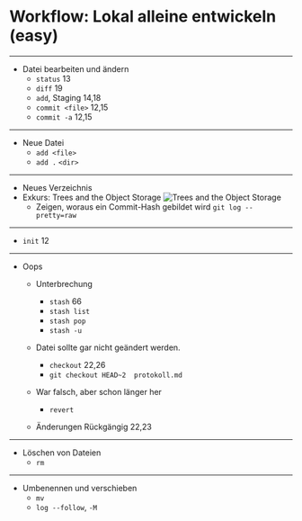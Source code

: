 # Workflow: Lokal alleine entwickeln (easy)
_________________________________________

 * Datei bearbeiten und ändern
   - `status` 13
   - `diff` 19
   - `add`, Staging 14,18
   - `commit <file>` 12,15
   - `commit -a` 12,15
_________________________________________

 * Neue Datei
   - `add <file>`
   - `add .` `<dir>`
_________________________________________

 * Neues Verzeichnis
 * Exkurs: Trees and the Object Storage
    ![Trees and the Object Storage](trees-and-object-storage.jpg)
   - Zeigen, woraus ein Commit-Hash gebildet wird
     `git log --pretty=raw`
_________________________________________

 * `init` 12
_________________________________________

 * Oops
   - Unterbrechung
     - `stash` 66
     - `stash list`
     - `stash pop`
     - `stash -u`

   - Datei sollte gar nicht geändert werden.
     - `checkout` 22,26
     - `git checkout HEAD~2  protokoll.md`
   - War falsch, aber schon länger her
     - `revert`
   - Änderungen Rückgängig 22,23
_________________________________________

 * Löschen von Dateien
   - `rm`
_________________________________________

 * Umbenennen und verschieben
   - `mv`
   - `log --follow`, `-M`

